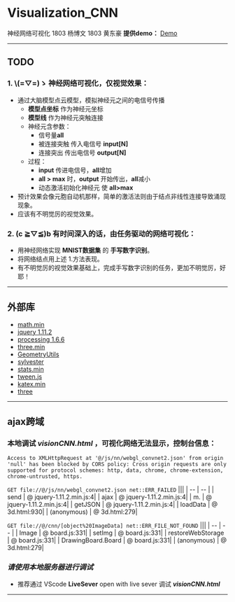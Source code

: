 # Visualization_CNN
神经网络可视化
1803 杨博文
1803 黄东豪
**提供demo：** [Demo](https://www.yaborn.com/Visualization_CNN/main/visionCNN.html)
***
## TODO
### 1. \\(=▽=)ゝ 神经网络可视化，仅视觉效果：  
  * 通过大脑模型点云模型，模拟神经元之间的电信号传播
    * **模型点坐标** 作为神经元坐标
    * **模型线** 作为神经元突触连接
    * 神经元含参数：
      * 信号量**all**
      * 被连接突触 传入电信号 **input[N]**
      * 连接突出 传出电信号 **output[N]**
    * 过程：
      * **input** 传进电信号，**all**增加
      * **all > max** 时，**output** 开始传出，**all**减小
      * 动态激活初始化神经元 使 **all>max**
  * 预计效果会像元胞自动机那样，简单的激活法则由于结点非线性连接导致涌现现象。  
  * 应该有不明觉厉的视觉效果。

### 2. (c ≧▽≦)b 有时间深入的话，由任务驱动的网络可视化：  
  * 用神经网络实现 **MNIST数据集** 的 **手写数字识别**。  
  * 将网络结点用上述 1.方法表现。  
  * 有不明觉厉的视觉效果基础上，完成手写数字识别的任务，更加不明觉厉，好耶！  
***

## 外部库
  * [math.min](https://mathjs.org/)
  * [jquery 1.11.2](https://jquery.com/)
  * [processing 1.6.6](https://github.com/processing-js/processing-js)
  * [three.min](https://threejs.org/)
  * [GeometryUtils](https://developer.mozilla.org/en-US/docs/Web/API/GeometryUtils)
  * [sylvester](http://sylvester.jcoglan.com/)
  * [stats.min](https://github.com/mrdoob/stats.js)
  * [tween.js](https://github.com/sole/tween.js)
  * [katex.min](https://katex.org/)
  * [three](https://github.com/mrdoob/three.js)

***
## ajax跨域
### 本地调试 ***visionCNN.html*** ，可视化网络无法显示，控制台信息：
`Access to XMLHttpRequest at '@/js/nn/webgl_convnet2.json' from origin 'null' has been blocked by CORS policy: Cross origin requests are only supported for protocol schemes: http, data, chrome, chrome-extension, chrome-untrusted, https.`

`GET file://@/js/nn/webgl_convnet2.json net::ERR_FAILED`
|||
| -- | -- |
| send	| @	jquery-1.11.2.min.js:4|
| ajax	| @	jquery-1.11.2.min.js:4|
| m.<computed>	| @	jquery-1.11.2.min.js:4|
| getJSON	| @	jquery-1.11.2.min.js:4|
| loadData	| @	3d.html:930|
| (anonymous)	| @	3d.html:279|

`GET file://@/cnn/[object%20ImageData] net::ERR_FILE_NOT_FOUND`
|||
| -- | -- |
| Image 	| @	board.js:331|
| setImg	| @	board.js:331|
| restoreWebStorage	| @	board.js:331|
| DrawingBoard.Board | @	board.js:331|
| (anonymous)	| @	3d.html:279|
### ***请使用本地服务器进行调试***
  - 推荐通过 VScode **LiveSever** open with live sever 调试 ***visionCNN.html***
***
